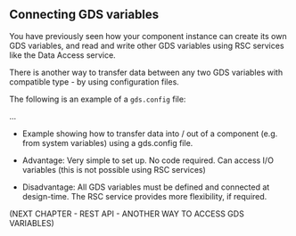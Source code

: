 ## Connecting GDS variables

You have previously seen how your component instance can create its own GDS variables, and read and write other GDS variables using RSC services like the Data Access service.

There is another way to transfer data between any two GDS variables with compatible type - by using configuration files.

The following is an example of a `gds.config` file:

...

- Example showing how to transfer data into / out of a component (e.g. from system variables) using a gds.config file.

- Advantage: Very simple to set up. No code required. Can access I/O variables (this is not possible using RSC services)
- Disadvantage: All GDS variables must be defined and connected at design-time. The RSC service provides more flexibility, if required.


(NEXT CHAPTER - REST API - ANOTHER WAY TO ACCESS GDS VARIABLES)
